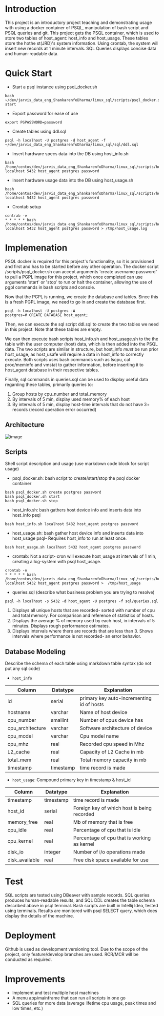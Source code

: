 # Introduction
This project is an introductory project teaching and demonstrating usage with using a docker container of PSQL, manipulation of bash script and PSQL queries and git. This project gets the PSQL container, which is used to store two tables of host_agent: host_info and host_usage. These tables store the hothe st(JRD)'s system information. Using crontab, the system will insert new records at 1 minute intervals. SQL Queries displays concise data and human-readable data.

# Quick Start
- Start a psql instance using psql_docker.sh
```
bash ~/dev/jarvis_data_eng_ShankarenfoDharma/linux_sql/scripts/psql_docker.sh start
```
- Export password for ease of use
```
export PGPASSWORD=password
```
- Create tables using ddl.sql
```
psql -h localhost -U postgres -d host_agent -f ~/dev/jarvis_data_eng_ShankarenfoDharma/linux_sql/sql/ddl.sql
```
- Insert hardware specs data into the DB using host_info.sh
```
bash /home/centos/dev/jarvis_data_eng_ShankarenfoDharma/linux_sql/scripts/host_info.sh localhost 5432 host_agent postgres password
```
- Insert hardware usage data into the DB using host_usage.sh
```
bash /home/centos/dev/jarvis_data_eng_ShankarenfoDharma/linux_sql/scripts/host_usage.sh localhost 5432 host_agent postgres password
```
- Crontab setup
```
contrab -e
* * * * * bash /home/centos/dev/jarvis_data_eng_ShankarenfoDharma/linux_sql/scripts/host_usage.sh localhost 5432 host_agent postgres password > /tmp/host_usage.log
```

# Implemenation
PSQL docker is required for this project's functionality, so it is provisioned and first and has to be started before any other operation. The docker script /scripts/psql_docker.sh can accept arguments 'create username password' to pull a PGPL image for this project, which once completed can use arguments 'start' or 'stop' to run or halt the container, allowing the use of pgpl commands in bash scripts and console.

Now that the PGPL is running, we create the database and tables. Since this is a fresh PGPL image, we need to go in and create the database first.
```
psql -h localhost -U postgres -W
postgres=# CREATE DATABASE host_agent;
```
Then, we can execute the sql script ddl.sql to create the two tables we need in this project. Note that these tables are empty.

We can then execute bash scripts host_info.sh and host_usage.sh to the the table with the user computer (host) data, which is then added into the PSQL data. The two scripts are similar in structure, but host_info *must* be run prior host_usage, as host_usafe will require a data in host_info to correctly execute. Both scripts uses bash commands such as lscpu, cat proc/meminfo and vmstat to gather information, before inserting it to host_agent database in their respective tables.

Finally, sql commands in queries.sql can be used to display useful data regarding these tables, primarily queries to:
1. Group hosts by cpu_number and total_memory
2. By intervals of 5 min, display used memory% of each host
3. By intervals of 5 min, display host-time intervals that do not have 3+ records (record operation error occurred)

## Architecture
![image](https://user-images.githubusercontent.com/59852656/153981097-20e3369d-b8a8-495e-a232-13095fbf1cb8.png)

## Scripts
Shell script description and usage (use markdown code block for script usage)
- psql_docker.sh: bash script to create/start/stop the psql docker container
```
bash psql_docker.sh create postgres password
bash psql_docker.sh start
bash psql_docker.sh stop
```
- host_info.sh: bash gathers host device info and inserts data into host_info psql
```
bash host_info.sh localhost 5432 host_agent postgres password
```
- host_usage.sh: bash gather host device info and inserts data into host_usage psql- Requires host_info to run at least once.
```
bash host_usage.sh localhost 5432 host_agent postgres password
```
- crontab: Not a script- cron will execute host_usage at intervals of 1 min, creating a log-system with psql host_usage.
```
crontab -e
* * * * * bash /home/centos/dev/jarvis_data_eng_ShankarenfoDharma/linux_sql/scripts/host_usage.sh localhost 5432 host_agent postgres password >  /tmp/host_usage
```
- queries.sql (describe what business problem you are trying to resolve)
```
psql -h localhost -p 5432 -d host_agent -U postgres -f sql/queries.sql
```
1. Displays all unique hosts that are recorded- sorted with number of cpu and total memory. For comparison and reference of statistics of hosts.
2. Displays the average % of memory used by each host, in intervals of 5 minutes. Displays rough performance estimates.
3. Displays intervals where there are records that are less than 3. Shows intervals where performance is not recorded- an error behavior.

## Database Modeling
Describe the schema of each table using markdown table syntax (do not put any sql code)
- `host_info`

| Column  | Datatype | Explanation |
| --- | --- | --- |
| id | serial | primary key auto-incrementing id of hosts |
| hostname | varchar | Name of host device |
| cpu_number | smallint | Number of cpus device has |
| cpu_architecture | varchar | Software architecture of device |
| cpu_model | varchar | Cpu model name |
| cpu_mhz | real | Recorded cpu speed in Mhz |
| L2_cache | real | Capacity of L2 Cache in mb |
| total_mem | real | Total memory capacity in mb |
| timestamp | timestamp | time record is made |
- `host_usage`: Compound primary key in timestamp & host_id

| Column  | Datatype | Explanation |
| --- | --- | --- |
| timestamp | timestamp | time record is made | PK
| host_id | serial | Foreign key of which host is being recorded | PK
| memory_free | real | Mb of memory that is free |
| cpu_idle | real | Percentage of cpu that is idle |
| cpu_kernel | real | Percentage of cpu that is working as kernel |
| disk_io | integer | Number of i/o operations made |
| disk_available | real | Free disk space available for use |

# Test
SQL scripts are tested using DBeaver with sample records. SQL queries produces human-readable results, and SQL DDL creates the table schema described above in psql terminal.
Bash scripts are built in Intellij Idea, tested using terminals. Results are monitored with psql SELECT query, which does display the details of the machine.

# Deployment
Github is used as development versioning tool. Due to the scope of the project, only feature/develop branches are used. RCR/MCR will be conducted as required.

# Improvements
- Implement and test multiple host machines 
- A menu app/mainframe that can run all scripts in one go
- SQL queries for more data (average lifetime cpu usage, peak times and low times, etc.)
